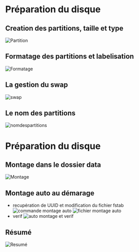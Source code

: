 # Préparation du disque
## Creation des partitions, taille et type 
![Partition](https://github.com/user-attachments/assets/d1d70007-921b-4cce-a57c-501af7d373a4)

## Formatage des partitions et labelisation
![Formatage](https://github.com/user-attachments/assets/4d33e429-e24c-4529-b29c-e926738c4624)

## La gestion du swap
![swap](https://github.com/user-attachments/assets/b258db52-d98e-4ba8-b3e3-e3541b2a2b6e)

## Le nom des partitions

![nomdespartitions](https://github.com/user-attachments/assets/5ae16397-6258-43f6-8e54-0bd7ef174e00)

# Préparation du disque
## Montage dans le dossier data
![Montage](https://github.com/user-attachments/assets/5fefb0e8-d25f-44bc-9a10-384d3749e802)

## Montage auto au démarage 

- recupération de UUID et modification du fichier fstab
![commande montage auto](https://github.com/user-attachments/assets/024cc859-f637-4f72-99a8-601b8604bd3a)
![fichier montage auto](https://github.com/user-attachments/assets/cd227b5d-bdc2-48e0-aef9-7348bca68063)
- verif
![auto montage et verif](https://github.com/user-attachments/assets/ffe0ffe5-50d5-44e7-a554-6356385155d2)

## Résumé
![Resumé](https://github.com/user-attachments/assets/8ea416d1-8055-415b-9f11-52f0879169a2)
